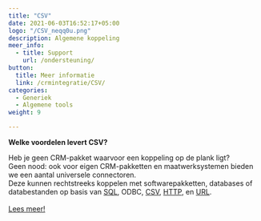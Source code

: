 ```yaml
---
title: "CSV"
date: 2021-06-03T16:52:17+05:00
logo: "/CSV_neqq0u.png"
description: Algemene koppeling
meer_info:
  - title: Support
    url: /ondersteuning/
button:
  title: Meer informatie
  link: /crmintegratie/CSV/
categories:
  - Generiek
  - Algemene tools
weight: 9

---
```


**Welke voordelen levert CSV?**

Heb je geen CRM-pakket waarvoor een koppeling op de plank ligt?<br>
Geen nood: ook voor eigen CRM-pakketten en maatwerksystemen bieden we een aantal universele connectoren.<br>
Deze kunnen rechtstreeks koppelen met softwarepakketten, databases of databestanden op basis van <a href="/program-shop/sql">SQL</a>, ODBC, <a href="/program-shop/csv">CSV</a>, <a href="/program-shop/http">HTTP</a>, en <a href="/program-shop/url">URL</a>.
<br><br><a href="/crmintegratie/sql/" class="button">Lees meer!</a>
